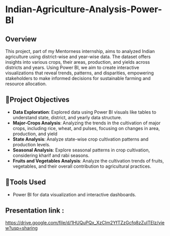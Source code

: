 # Indian-Agriculture-Analysis-Power-BI
## Overview
This project, part of my Mentorness internship, aims to analyzed Indian agriculture using district-wise and year-wise data. The dataset offers insights into various crops, their areas, production, and yields across districts and years. Using Power BI, we aim to create interactive visualizations that reveal trends, patterns, and disparities, empowering stakeholders to make informed decisions for sustainable farming and resource allocation.

## 📌Project Objectives
-  **Data Exploration**: Explored data using Power BI visuals like tables to understand state, district, and yearly data structure.
-  **Major-Crops Analysis**: Analyzing the trends in the cultivation of major crops, including rice, wheat, and pulses, focusing on changes in area, production, and yield
-  **State Analysis**: Analyze state-wise crop cultivation patterns and production levels.
-  **Seasonal Analysis**: Explore seasonal patterns in crop cultivation, considering kharif and rabi seasons.
-  **Fruits and Vegetables Analysis**: Analyze the cultivation trends of fruits, vegetables, and their overall contribution to agricultural practices.

## 📌Tools Used
- Power BI for data visualization and interactive dashboards.

## Presentation link : 
  https://drive.google.com/file/d/1HUQuPQx_XzCIm2YfTZzGcfq8zZuITElz/view?usp=sharing

  



